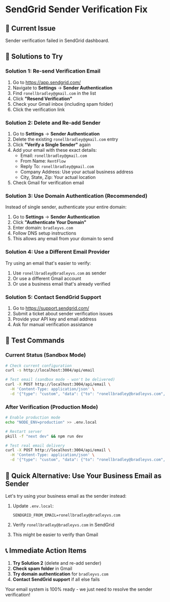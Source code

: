 # SendGrid Sender Verification Fix

## 🚨 Current Issue
Sender verification failed in SendGrid dashboard.

## 🔧 Solutions to Try

### Solution 1: Re-send Verification Email
1. Go to https://app.sendgrid.com/
2. Navigate to **Settings** → **Sender Authentication**
3. Find `ronellbradley@gmail.com` in the list
4. Click **"Resend Verification"**
5. Check your Gmail inbox (including spam folder)
6. Click the verification link

### Solution 2: Delete and Re-add Sender
1. Go to **Settings** → **Sender Authentication**
2. Delete the existing `ronellbradley@gmail.com` entry
3. Click **"Verify a Single Sender"** again
4. Add your email with these exact details:
   - Email: `ronellbradley@gmail.com`
   - From Name: `RentFlow`
   - Reply To: `ronellbradley@gmail.com`
   - Company Address: Use your actual business address
   - City, State, Zip: Your actual location
5. Check Gmail for verification email

### Solution 3: Use Domain Authentication (Recommended)
Instead of single sender, authenticate your entire domain:
1. Go to **Settings** → **Sender Authentication**
2. Click **"Authenticate Your Domain"**
3. Enter domain: `bradleyvs.com`
4. Follow DNS setup instructions
5. This allows any email from your domain to send

### Solution 4: Use a Different Email Provider
Try using an email that's easier to verify:
1. Use `ronellbradley@bradleyvs.com` as sender
2. Or use a different Gmail account
3. Or use a business email that's already verified

### Solution 5: Contact SendGrid Support
1. Go to https://support.sendgrid.com/
2. Submit a ticket about sender verification issues
3. Provide your API key and email address
4. Ask for manual verification assistance

## 🧪 Test Commands

### Current Status (Sandbox Mode)
```bash
# Check current configuration
curl -s http://localhost:3004/api/email

# Test email (sandbox mode - won't be delivered)
curl -X POST http://localhost:3004/api/email \
  -H 'Content-Type: application/json' \
  -d '{"type": "custom", "data": {"to": "ronellbradley@bradleyvs.com", "subject": "Sandbox Test", "customMessage": "This works in sandbox mode"}}'
```

### After Verification (Production Mode)
```bash
# Enable production mode
echo "NODE_ENV=production" >> .env.local

# Restart server
pkill -f "next dev" && npm run dev

# Test real email delivery
curl -X POST http://localhost:3004/api/email \
  -H 'Content-Type: application/json' \
  -d '{"type": "custom", "data": {"to": "ronellbradley@bradleyvs.com", "subject": "Real Email Test", "customMessage": "This should be delivered"}}'
```

## 🎯 Quick Alternative: Use Your Business Email as Sender

Let's try using your business email as the sender instead:

1. Update `.env.local`:
   ```
   SENDGRID_FROM_EMAIL=ronellbradley@bradleyvs.com
   ```

2. Verify `ronellbradley@bradleyvs.com` in SendGrid
3. This might be easier to verify than Gmail

## 📞 Immediate Action Items

1. **Try Solution 2** (delete and re-add sender)
2. **Check spam folder** in Gmail
3. **Try domain authentication** for `bradleyvs.com`
4. **Contact SendGrid support** if all else fails

Your email system is 100% ready - we just need to resolve the sender verification!
